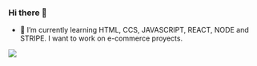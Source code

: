 ### Hi there 👋


- 🌱 I’m currently learning HTML, CCS, JAVASCRIPT, REACT, NODE and STRIPE.
      I want to work on e-commerce proyects.

<img src="https://dobsondev.com/wp-content/uploads/2017/05/css-featured-image-1024x512.jpg">
      
      

